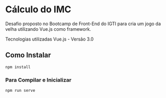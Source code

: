 # Cálculo do IMC

Desafio proposto no Bootcamp de Front-End do IGTI para cria um jogo da velha utilizando Vue.js como framework.

Tecnologias utilizadas
Vue.js - Versão 3.0

## Como Instalar
```
npm install
```

### Para Compilar e Inicializar
```
npm run serve
```


